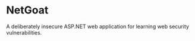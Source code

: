 # NetGoat
A deliberately insecure ASP.NET web application for learning web security vulnerabilities.
